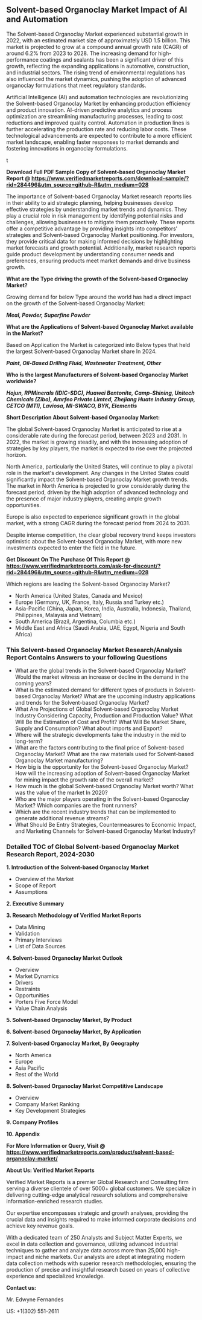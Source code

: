 <h2>Solvent-based Organoclay Market Impact of AI and Automation</h2><p>The Solvent-based Organoclay Market experienced substantial growth in 2022, with an estimated market size of approximately USD 1.5 billion. This market is projected to grow at a compound annual growth rate (CAGR) of around 6.2% from 2023 to 2028. The increasing demand for high-performance coatings and sealants has been a significant driver of this growth, reflecting the expanding applications in automotive, construction, and industrial sectors. The rising trend of environmental regulations has also influenced the market dynamics, pushing the adoption of advanced organoclay formulations that meet regulatory standards.</p><p>Artificial Intelligence (AI) and automation technologies are revolutionizing the Solvent-based Organoclay Market by enhancing production efficiency and product innovation. AI-driven predictive analytics and process optimization are streamlining manufacturing processes, leading to cost reductions and improved quality control. Automation in production lines is further accelerating the production rate and reducing labor costs. These technological advancements are expected to contribute to a more efficient market landscape, enabling faster responses to market demands and fostering innovations in organoclay formulations.</p>t</p><p id="" class=""><strong>Download Full PDF Sample Copy of Solvent-based Organoclay Market Report @ <a href="https://www.verifiedmarketreports.com/download-sample/?rid=284496&utm_source=github-R&utm_medium=028" target="_blank">https://www.verifiedmarketreports.com/download-sample/?rid=284496&utm_source=github-R&utm_medium=028</a></strong></p><p>The importance of&nbsp;Solvent-based Organoclay Market research reports lies in their ability to aid strategic planning, helping businesses develop effective strategies by understanding market trends and dynamics. They play a crucial role in risk management by identifying potential risks and challenges, allowing businesses to mitigate them proactively. These reports offer a competitive advantage by providing insights into competitors' strategies and Solvent-based Organoclay Market positioning. For investors, they provide critical data for making informed decisions by highlighting market forecasts and growth potential. Additionally, market research reports guide product development by understanding consumer needs and preferences, ensuring products meet market demands and drive business growth.</p><p><strong>What are the&nbsp;Type driving the growth of the Solvent-based Organoclay Market?</strong></p><p id="" class="">Growing demand for below Type around the world has had a direct impact on the growth of the Solvent-based Organoclay Market:</p><em><strong>Meal, Powder, Superfine Powder</strong></em></p><strong>What are the&nbsp;Applications&nbsp;of Solvent-based Organoclay Market available in the Market?</strong></p><p id="" class="">Based on Application the Market is categorized into Below types that held the largest Solvent-based Organoclay Market share In 2024.</p><em><strong>Paint, Oil-Based Drilling Fluid, Wastewater Treatment, Other</strong></em></p><strong>Who is the largest Manufacturers of Solvent-based Organoclay Market worldwide?</strong></p><p><em><strong>Hojun, RPMinerals (IDIC-SDC), Huawei Bentonite, Camp-Shining, Unitech Chemicals (Zibo), Amrfeo Private Limted, Zhejiang Huate Industry Group, CETCO (MTI), Laviosa, MI-SWACO, BYK, Elementis</strong></em></p><p id="" class=""><strong>Short Description About Solvent-based Organoclay Market:</strong></p><p>The global Solvent-based Organoclay Market is anticipated to rise at a considerable rate during the forecast period, between 2023 and 2031. In 2022, the market is growing steadily, and with the increasing adoption of strategies by key players, the market is expected to rise over the projected horizon.</p><p>North America, particularly the United States, will continue to play a pivotal role in the market's development. Any changes in the United States could significantly impact the Solvent-based Organoclay Market growth trends. The market in North America is projected to grow considerably during the forecast period, driven by the high adoption of advanced technology and the presence of major industry players, creating ample growth opportunities.</p><p>Europe is also expected to experience significant growth in the global market, with a strong CAGR during the forecast period from 2024 to 2031.</p><p>Despite intense competition, the clear global recovery trend keeps investors optimistic about the Solvent-based Organoclay Market, with more new investments expected to enter the field in the future.</p><p id="" class=""><strong>Get Discount On The Purchase Of This Report @ <a href="https://www.verifiedmarketreports.com/ask-for-discount/?rid=284496&utm_source=github-R&utm_medium=028" target="_blank">https://www.verifiedmarketreports.com/ask-for-discount/?rid=284496&utm_source=github-R&utm_medium=028</a></strong></p>Which regions are leading the Solvent-based Organoclay Market?</p><ul><li>North America (United States, Canada and Mexico)</li><li>Europe (Germany, UK, France, Italy, Russia and Turkey etc.)</li><li>Asia-Pacific (China, Japan, Korea, India, Australia, Indonesia, Thailand, Philippines, Malaysia and Vietnam)</li><li>South America (Brazil, Argentina, Columbia etc.)</li><li>Middle East and Africa (Saudi Arabia, UAE, Egypt, Nigeria and South Africa)</li></ul><h3 id="" class="">This Solvent-based Organoclay Market Research/Analysis Report Contains Answers to your following Questions</h3><ul><li>What are the global trends in the Solvent-based Organoclay Market? Would the market witness an increase or decline in the demand in the coming years?</li><li>What is the estimated demand for different types of products in Solvent-based Organoclay Market? What are the upcoming industry applications and trends for the Solvent-based Organoclay Market?</li><li>What Are Projections of Global Solvent-based Organoclay Market Industry Considering Capacity, Production and Production Value? What Will Be the Estimation of Cost and Profit? What Will Be Market Share, Supply and Consumption? What about imports and Export?</li><li>Where will the strategic developments take the industry in the mid to long-term?</li><li>What are the factors contributing to the final price of Solvent-based Organoclay Market? What are the raw materials used for Solvent-based Organoclay Market manufacturing?</li><li>How big is the opportunity for the Solvent-based Organoclay Market? How will the increasing adoption of Solvent-based Organoclay Market for mining impact the growth rate of the overall market?</li><li>How much is the global Solvent-based Organoclay Market worth? What was the value of the market In 2020?</li><li>Who are the major players operating in the Solvent-based Organoclay Market? Which companies are the front runners?</li><li>Which are the recent industry trends that can be implemented to generate additional revenue streams?</li><li>What Should Be Entry Strategies, Countermeasures to Economic Impact, and Marketing Channels for Solvent-based Organoclay Market Industry?</li></ul><h3 id="" class="">Detailed TOC of Global Solvent-based Organoclay Market Research Report, 2024-2030</h3><p id="" class=""><strong>1. Introduction of the Solvent-based Organoclay Market</strong></p><ul><li>Overview of the Market</li><li>Scope of Report</li><li>Assumptions</li></ul><p id="" class=""><strong>2. Executive Summary</strong></p><p id="" class=""><strong>3. Research Methodology of Verified Market Reports</strong></p><ul><li>Data Mining</li><li>Validation</li><li>Primary Interviews</li><li>List of Data Sources</li></ul><p id="" class=""><strong>4. Solvent-based Organoclay Market Outlook</strong></p><ul><li>Overview</li><li>Market Dynamics</li><li>Drivers</li><li>Restraints</li><li>Opportunities</li><li>Porters Five Force Model</li><li>Value Chain Analysis</li></ul><p id="" class=""><strong>5. Solvent-based Organoclay Market, By Product</strong></p><p id="" class=""><strong>6. Solvent-based Organoclay Market, By Application</strong></p><p id="" class=""><strong>7. Solvent-based Organoclay Market, By Geography</strong></p><ul><li>North America</li><li>Europe</li><li>Asia Pacific</li><li>Rest of the World</li></ul><p id="" class=""><strong>8. Solvent-based Organoclay Market Competitive Landscape</strong></p><ul><li>Overview</li><li>Company Market Ranking</li><li>Key Development Strategies</li></ul><p id="" class=""><strong>9. Company Profiles</strong></p><p id="" class=""><strong>10. Appendix</strong></p><p id="" class=""><strong>For More Information or Query, Visit @ <a href="https://www.verifiedmarketreports.com/product/solvent-based-organoclay-market/" target="_blank">https://www.verifiedmarketreports.com/product/solvent-based-organoclay-market/</a></strong></p><p id="" class=""><strong>About Us: Verified Market Reports</strong></p><p id="" class="">Verified Market Reports is a premier Global Research and Consulting firm serving a diverse clientele of over 5000+ global customers. We specialize in delivering cutting-edge analytical research solutions and comprehensive information-enriched research studies.</p><p id="" class="">Our expertise encompasses strategic and growth analyses, providing the crucial data and insights required to make informed corporate decisions and achieve key revenue goals.</p><p id="" class="">With a dedicated team of 250 Analysts and Subject Matter Experts, we excel in data collection and governance, utilizing advanced industrial techniques to gather and analyze data across more than 25,000 high-impact and niche markets. Our analysts are adept at integrating modern data collection methods with superior research methodologies, ensuring the production of precise and insightful research based on years of collective experience and specialized knowledge.</p><p id="" class=""><strong>Contact us:</strong></p><p id="" class="">Mr. Edwyne Fernandes</p><p id="" class="">US: +1(302) 551-2611</p>